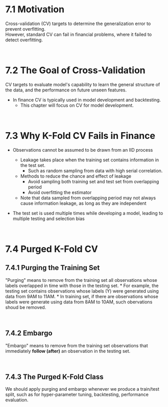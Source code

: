 # 7.1 Motivation
Cross-validation (CV) targets to determine the generalization error to prevent overfitting.<br>
However, standard CV can fail in financial problems, where it failed to detect overfitting.

<br>

# 7.2 The Goal of Cross-Validation
CV targets to evaluate model's capability to learn the general structure of the data, and the performance on future unseen features.
* In finance CV is typically used in model development and backtesting.
    * This chapter will focus on CV for model development.

<br>

# 7.3 Why K-Fold CV Fails in Finance
* Observations cannot be assumed to be drawn from an IID process
    * Leakage takes place when the training set contains information in the test set.
        * Such as random sampling from data with high serial correlation.
    * Methods to reduce the chance and effect of leakage
        * Avoid sampling both training set and test set from overlapping period
        * Avoid overfitting the estimator
    * Note that data sampled from overlapping period may not always cause information leakage, as long as they are independent

* The test set is used multiple times while developing a model, leading to multiple testing and selection bias

<br>

# 7.4 Purged K-Fold CV
## 7.4.1 Purging the Training Set
"Purging" means to remove from the training set all observations whose labels overlapped in time with those in the testing set.
    * For example, the testing set contains observations whose labels (Y) were generated using data from 9AM to 11AM.
    * In training set, if there are observations whose labels were generate using data from 8AM to 10AM, such obervations shoud be removed.

<br>

## 7.4.2 Embargo
"Embargo" means to remove from the training set observations that immediately **follow (after)** an observation in the testing set.

<br>

## 7.4.3 The Purged K-Fold Class
We should apply purging and embargo whenever we produce a train/test split, such as for hyper-parameter tuning, backtesting, performance evaluation.
